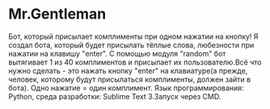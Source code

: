 # Mr.Gentleman
Бот, который присылает комплименты при одном нажатии на кнопку!
Я создал бота, который будет присылать тёплые слова, любезности при нажатии на клавишу "enter".
С помощью модуля "random" бот вытягивает 1 из 40 комплиментов и присылает их пользователю.Всё что нужно сделать - это нажать кнопку "enter" на клавиатуре(а прежде, человек, которому будут присылаться комплименты, должен зайти в бота). Одно нажатие = один комплимент.
Язык программирования: Python, среда разработки: Sublime Text 3.Запуск через CMD.
